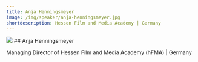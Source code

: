 ```yaml
---
title: Anja Henningsmeyer
image: /img/speaker/anja-henningsmeyer.jpg
shortdescription: Hessen Film and Media Academy | Germany 
---
```

<img src="/img/speaker/anja-henningsmeyer.jpg">
## Anja Henningsmeyer

Managing Director of Hessen Film and Media Academy (hFMA) | Germany
